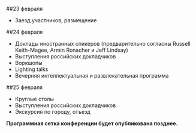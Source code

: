 ##23 февраля

* Заезд участников, размещение

##24 февраля

* Доклады иностранных спикеров (предварительно согласны Russell Keith-Magee, Armin Ronacher и Jeff Lindsay)
* Выступления российских докладчиков
* Воркшопы
* Lighting talks
* Вечерняя интеллектуальная и развлекательная программа

##25 февраля 

* Круглые столы
* Выступления российских докладчиков
* Экскурсия по городу, отъезд

<b>Программная сетка конференции будет опубликована позднее.</b>
